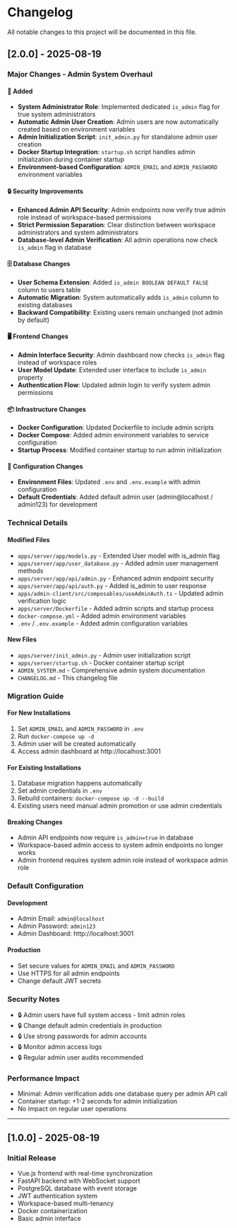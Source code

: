 # Changelog

All notable changes to this project will be documented in this file.

## [2.0.0] - 2025-08-19

### Major Changes - Admin System Overhaul

#### 🚀 Added
- **System Administrator Role**: Implemented dedicated `is_admin` flag for true system administrators
- **Automatic Admin User Creation**: Admin users are now automatically created based on environment variables
- **Admin Initialization Script**: `init_admin.py` for standalone admin user creation
- **Docker Startup Integration**: `startup.sh` script handles admin initialization during container startup
- **Environment-based Configuration**: `ADMIN_EMAIL` and `ADMIN_PASSWORD` environment variables

#### 🔒 Security Improvements
- **Enhanced Admin API Security**: Admin endpoints now verify true admin role instead of workspace-based permissions
- **Strict Permission Separation**: Clear distinction between workspace administrators and system administrators
- **Database-level Admin Verification**: All admin operations now check `is_admin` flag in database

#### 🗄️ Database Changes
- **User Schema Extension**: Added `is_admin BOOLEAN DEFAULT FALSE` column to users table
- **Automatic Migration**: System automatically adds `is_admin` column to existing databases
- **Backward Compatibility**: Existing users remain unchanged (not admin by default)

#### 🖥️ Frontend Changes
- **Admin Interface Security**: Admin dashboard now checks `is_admin` flag instead of workspace roles
- **User Model Update**: Extended user interface to include `is_admin` property
- **Authentication Flow**: Updated admin login to verify system admin permissions

#### 📦 Infrastructure Changes
- **Docker Configuration**: Updated Dockerfile to include admin scripts
- **Docker Compose**: Added admin environment variables to service configuration
- **Startup Process**: Modified container startup to run admin initialization

#### 📝 Configuration Changes
- **Environment Files**: Updated `.env` and `.env.example` with admin configuration
- **Default Credentials**: Added default admin user (admin@localhost / admin123) for development

### Technical Details

#### Modified Files
- `apps/server/app/models.py` - Extended User model with is_admin flag
- `apps/server/app/user_database.py` - Added admin user management methods
- `apps/server/app/api/admin.py` - Enhanced admin endpoint security
- `apps/server/app/api/auth.py` - Added is_admin to user response
- `apps/admin-client/src/composables/useAdminAuth.ts` - Updated admin verification logic
- `apps/server/Dockerfile` - Added admin scripts and startup process
- `docker-compose.yml` - Added admin environment variables
- `.env` / `.env.example` - Added admin configuration variables

#### New Files
- `apps/server/init_admin.py` - Admin user initialization script
- `apps/server/startup.sh` - Docker container startup script
- `ADMIN_SYSTEM.md` - Comprehensive admin system documentation
- `CHANGELOG.md` - This changelog file

### Migration Guide

#### For New Installations
1. Set `ADMIN_EMAIL` and `ADMIN_PASSWORD` in `.env`
2. Run `docker-compose up -d`
3. Admin user will be created automatically
4. Access admin dashboard at http://localhost:3001

#### For Existing Installations
1. Database migration happens automatically
2. Set admin credentials in `.env`
3. Rebuild containers: `docker-compose up -d --build`
4. Existing users need manual admin promotion or use admin credentials

#### Breaking Changes
- Admin API endpoints now require `is_admin=true` in database
- Workspace-based admin access to system admin endpoints no longer works
- Admin frontend requires system admin role instead of workspace admin role

### Default Configuration

#### Development
- Admin Email: `admin@localhost`
- Admin Password: `admin123`
- Admin Dashboard: http://localhost:3001

#### Production
- Set secure values for `ADMIN_EMAIL` and `ADMIN_PASSWORD`
- Use HTTPS for all admin endpoints
- Change default JWT secrets

### Security Notes
- 🔒 Admin users have full system access - limit admin roles
- 🔒 Change default admin credentials in production
- 🔒 Use strong passwords for admin accounts
- 🔒 Monitor admin access logs
- 🔒 Regular admin user audits recommended

### Performance Impact
- Minimal: Admin verification adds one database query per admin API call
- Container startup: +1-2 seconds for admin initialization
- No impact on regular user operations

---

## [1.0.0] - 2025-08-19

### Initial Release
- Vue.js frontend with real-time synchronization
- FastAPI backend with WebSocket support
- PostgreSQL database with event storage
- JWT authentication system
- Workspace-based multi-tenancy
- Docker containerization
- Basic admin interface